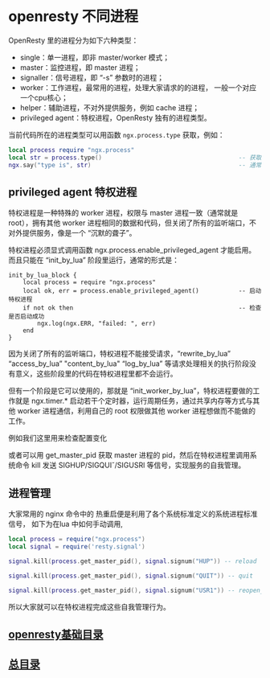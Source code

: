 # openresty 不同进程

OpenResty 里的进程分为如下六种类型：

* single：单一进程，即非 master/worker 模式；
* master：监控进程，即 master 进程；
* signaller：信号进程，即 “-s” 参数时的进程；
* worker：工作进程，最常用的进程，处理大家请求的的进程， 一般一个对应一个cpu核心；
* helper：辅助进程，不对外提供服务，例如 cache 进程；
* privileged agent：特权进程，OpenResty 独有的进程类型。

当前代码所在的进程类型可以用函数 `ngx.process.type` 获取，例如：

``` lua
local process require "ngx.process"                             
local str = process.type()                                      -- 获取当前的进程类型
ngx.say("type is", str)                                         -- 通常就是 "worker"
```

## privileged agent 特权进程

特权进程是一种特殊的 worker 进程，权限与 master 进程一致（通常就是 root），拥有其他 worker 进程相同的数据和代码，但关闭了所有的监听端口，不对外提供服务，像是一个 “沉默的聋子”。

特权进程必须显式调用函数 ngx.process.enable_privileged_agent 才能启用。而且只能在 “init_by_lua” 阶段里运行，通常的形式是：

``` nginx
init_by_lua_block {
    local process = require "ngx.process"
    local ok, err = process.enable_privileged_agent()           -- 启动特权进程
    if not ok then                                              -- 检查是否启动成功
        ngx.log(ngx.ERR, "failed: ", err)
    end
}
```

因为关闭了所有的监听端口，特权进程不能接受请求，“rewrite_by_lua” “access_by_lua” "content_by_lua" “log_by_lua” 等请求处理相关的执行阶段没有意义，这些阶段里的代码在特权进程里都不会运行。

但有一个阶段是它可以使用的，那就是 “init_worker_by_lua”，特权进程要做的工作就是 ngx.timer.* 启动若干个定时器，运行周期任务，通过共享内存等方式与其他 worker 进程通信，利用自己的 root 权限做其他 worker 进程想做而不能做的工作。

例如我们这里用来检查配置变化

或者可以用 get_master_pid 获取 master 进程的 pid，然后在特权进程里调用系统命令 kill 发送 SIGHUP/SIGQUIˇ/SIGUSRl 等信号，实现服务的自我管理。

## 进程管理

大家常用的 nginx 命令中的 热重启便是利用了各个系统标准定义的系统进程标准信号， 如下为在lua 中如何手动调用, 

``` lua
local process = require("ngx.process")
local signal = require('resty.signal')

signal.kill(process.get_master_pid(), signal.signum("HUP")) -- reload

signal.kill(process.get_master_pid(), signal.signum("QUIT")) -- quit

signal.kill(process.get_master_pid(), signal.signum("USR1")) -- reopen_log
```

所以大家就可以在特权进程完成这些自我管理行为。

## [openresty基础目录](https://fs7744.github.io/nature/prepare/openresty/index.html)
## [总目录](https://fs7744.github.io/nature/)